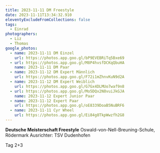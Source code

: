 ```yaml
---
title: 2023-11-11 DM Freestyle
date: 2023-11-11T13:34:32.910
eleventyExcludeFromCollections: false
tags:
  - Einrad
photographers:
  - Liz
  - Thomas
google_photos:
  - name: 2023-11-11 DM Einzel
    url: https://photos.app.goo.gl/bP9EVEBRiTq5Bxe69
  - url: https://photos.app.goo.gl/M8P4hvsfDCKqQbuHA
    name: 2023-11-11 DM Paar
  - name: 2023-11-12 DM Expert Männlich
    url: https://photos.app.goo.gl/F72i1mZhnvKuN9d2A
  - name: 2023-11-12 DM Expert Weiblich
    url: https://photos.app.goo.gl/G7Gx4DLMUo7waf9n8
  - url: https://photos.app.goo.gl/Mo5DQx2N8vuiJkGJA
    name: 2023-11-12 Expert Junior Paar
  - name: 2023-11-12 Expert Paar
    url: https://photos.app.goo.gl/oE8339DoaB5NuBRF6
  - name: 2023-11-11 Cyr Wheel
    url: https://photos.app.goo.gl/Ei84g8TkpWwzfh2G8
---
```

**Deutsche Meisterschaft Freestyle** Oswald-von-Nell-Breuning-Schule, Rödermark Ausrichter: TSV Dudenhofen

Tag 2+3
